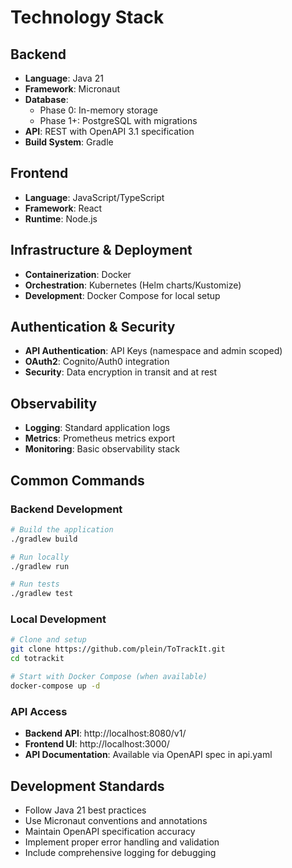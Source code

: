 # Technology Stack

## Backend
- **Language**: Java 21
- **Framework**: Micronaut
- **Database**: 
  - Phase 0: In-memory storage
  - Phase 1+: PostgreSQL with migrations
- **API**: REST with OpenAPI 3.1 specification
- **Build System**: Gradle

## Frontend
- **Language**: JavaScript/TypeScript
- **Framework**: React
- **Runtime**: Node.js

## Infrastructure & Deployment
- **Containerization**: Docker
- **Orchestration**: Kubernetes (Helm charts/Kustomize)
- **Development**: Docker Compose for local setup

## Authentication & Security
- **API Authentication**: API Keys (namespace and admin scoped)
- **OAuth2**: Cognito/Auth0 integration
- **Security**: Data encryption in transit and at rest

## Observability
- **Logging**: Standard application logs
- **Metrics**: Prometheus metrics export
- **Monitoring**: Basic observability stack

## Common Commands

### Backend Development
```bash
# Build the application
./gradlew build

# Run locally
./gradlew run

# Run tests
./gradlew test
```

### Local Development
```bash
# Clone and setup
git clone https://github.com/plein/ToTrackIt.git
cd totrackit

# Start with Docker Compose (when available)
docker-compose up -d
```

### API Access
- **Backend API**: http://localhost:8080/v1/
- **Frontend UI**: http://localhost:3000/
- **API Documentation**: Available via OpenAPI spec in api.yaml

## Development Standards
- Follow Java 21 best practices
- Use Micronaut conventions and annotations
- Maintain OpenAPI specification accuracy
- Implement proper error handling and validation
- Include comprehensive logging for debugging
